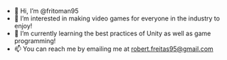 - 👋 Hi, I’m @fritoman95
- 👀 I’m interested in making video games for everyone in the industry to enjoy!
- 🌱 I’m currently learning the best practices of Unity as well as game programming!
- 📫 You can reach me by emailing me at robert.freitas95@gmail.com

<!---
fritoman95/fritoman95 is a ✨ special ✨ repository because its `README.md` (this file) appears on your GitHub profile.
You can click the Preview link to take a look at your changes.
--->
